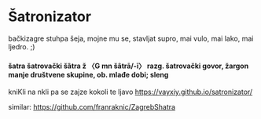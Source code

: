 # Šatronizator
bačkizagre stuhpa šeja, mojne mu se, stavljat supro, mai vulo, mai lako, mai ljedro. ;)
#### šatra šatrovački šȁtra ž 〈G mn šȃtrā/-ī〉 razg. šatrovački govor, žargon manje društvene skupine, ob. mlađe dobi; sleng

kniKli na nkli pa se zajze kokoli te ljavo https://vayxiy.github.io/satronizator/

similar: https://github.com/franraknic/ZagrebShatra

